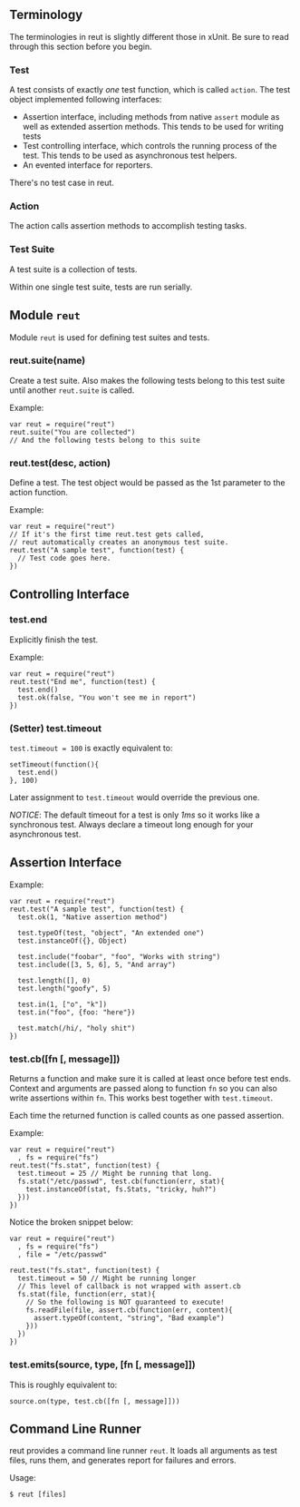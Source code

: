 ## Terminology

The terminologies in reut is slightly different those in xUnit. Be sure to
read through this section before you begin.

### Test

A test consists of exactly _one_ test function, which is called `action`.
The test object implemented following interfaces:

* Assertion interface, including methods from native `assert` module as
  well as extended assertion methods. This tends to be used for writing
  tests
* Test controlling interface, which controls the running process of the
  test. This tends to be used as asynchronous test helpers.
* An evented interface for reporters.

There's no test case in reut.

### Action

The action calls assertion methods to accomplish testing tasks.

### Test Suite

A test suite is a collection of tests.

Within one single test suite, tests are run serially.

## Module `reut`

Module `reut` is used for defining test suites and tests.

### reut.suite(name)

Create a test suite. Also makes the following tests belong to this test
suite until another `reut.suite` is called.

Example:

    var reut = require("reut")
    reut.suite("You are collected")
    // And the following tests belong to this suite

### reut.test(desc, action)

Define a test. The test object would be passed as the 1st parameter to the
action function.

Example:

    var reut = require("reut")
    // If it's the first time reut.test gets called,
    // reut automatically creates an anonymous test suite.
    reut.test("A sample test", function(test) {
      // Test code goes here.
    })

## Controlling Interface

### test.end

Explicitly finish the test.

Example:

    var reut = require("reut")
    reut.test("End me", function(test) {
      test.end()
      test.ok(false, "You won't see me in report")
    })

### (Setter) test.timeout

`test.timeout = 100` is exactly equivalent to:

    setTimeout(function(){
      test.end()
    }, 100)

Later assignment to `test.timeout` would override the previous one.

_NOTICE_: The default timeout for a test is only _1ms_ so it works like a
synchronous test. Always declare a timeout long enough for your
asynchronous test.

## Assertion Interface

Example:

    var reut = require("reut")
    reut.test("A sample test", function(test) {
      test.ok(1, "Native assertion method")

      test.typeOf(test, "object", "An extended one")
      test.instanceOf({}, Object)

      test.include("foobar", "foo", "Works with string")
      test.include([3, 5, 6], 5, "And array")

      test.length([], 0)
      test.length("goofy", 5)

      test.in(1, ["o", "k"])
      test.in("foo", {foo: "here"})

      test.match(/hi/, "holy shit")
    })

### test.cb([fn [, message]])

Returns a function and make sure it is called at least once before test
ends.  Context and arguments are passed along to function `fn` so you can
also write assertions within `fn`. This works best together with
`test.timeout`.

Each time the returned function is called counts as one passed assertion.

Example:

    var reut = require("reut")
      , fs = require("fs")
    reut.test("fs.stat", function(test) {
      test.timeout = 25 // Might be running that long.
      fs.stat("/etc/passwd", test.cb(function(err, stat){
        test.instanceOf(stat, fs.Stats, "tricky, huh?")
      }))
    })

Notice the broken snippet below:

    var reut = require("reut")
      , fs = require("fs")
      , file = "/etc/passwd"

    reut.test("fs.stat", function(test) {
      test.timeout = 50 // Might be running longer
      // This level of callback is not wrapped with assert.cb
      fs.stat(file, function(err, stat){
        // So the following is NOT guaranteed to execute!
        fs.readFile(file, assert.cb(function(err, content){
          assert.typeOf(content, "string", "Bad example")
        }))
      })
    })

### test.emits(source, type, [fn [, message]])

This is roughly equivalent to:

    source.on(type, test.cb([fn [, message]]))

## Command Line Runner

reut provides a command line runner `reut`. It loads all arguments as test
files, runs them, and generates report for failures and errors.

Usage:

    $ reut [files]
